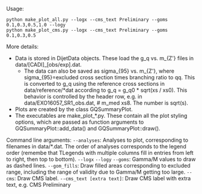 Usage: 
```
python make_plot_all.py --logx --cms_text Preliminary --goms 0.1,0.3,0.5,1.0 --logy
python make_plot_cms.py --logx --cms_text Preliminary --goms 0.1,0.3,0.5
```

More details:
- Data is stored in DijetData objects. These load the g_q vs. m_{Z'} files in data/[CADI]_[obs/exp].dat. 
	- The data can also be saved as sigma_{95} vs. m_{Z'}, where sigma_{95}=excluded cross section times branching ratio to qq. This is converted to g_q using the reference cross sections in data/reference/*dat according to g_q = g_q0 * sqrt(xs / xs0). This behavior is controlled by the header row, e.g. in data/EXO16057_SR1_obs.dat, # m_med xs8. The number is sqrt(s). 
- Plots are created by the class GQSummaryPlot. 
- The executables are make_plot_*.py. These contain all the plot styling options, which are passed as function arguments to GQSummaryPlot::add_data() and GQSummaryPlot::draw(). 

Command line arguments:
`--analyses`: Analyses to plot, corresponding to filenames in data/*.dat. The order of analyses corresponds to the legend order (remembe that TLegends with multiple columns fill in entries from left to right, then top to bottom).
`--logx`
`--logy`
`--goms`: Gamma/M values to draw as dashed lines.
`--gom_fills`: Draw filled areas corresponding to excluded range, including the range of validity due to Gamma/M getting too large.
`--cms`: Draw CMS label.
`--cms_text [extra text]`: Draw CMS label with extra text, e.g. CMS Preliminary
